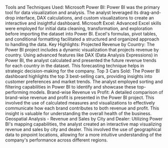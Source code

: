 Tools and Techniques Used:
Microsoft Power BI: Power BI was the primary tool for data visualization and analysis. The analyst leveraged its drag-and-drop interface, DAX calculations, and custom visualizations to create an interactive and insightful dashboard.
Microsoft Excel: Advanced Excel skills were employed for initial data cleaning, transformation, and exploration before importing the dataset into Power BI. Excel's formulas, pivot tables, and conditional formatting facilitated a structured and organized approach to handling the data.
Key Highlights:
Projected Revenue by Country: The Power BI project includes a dynamic visualization that projects revenue by country. Using advanced features like DAX (Data Analysis Expressions) in Power BI, the analyst calculated and presented the future revenue trends for each country in the dataset. This forecasting technique helps in strategic decision-making for the company.
Top 3 Cars Sold: The Power BI dashboard highlights the top 3 best-selling cars, providing insights into customer preferences and market trends. The analyst employed sorting and filtering capabilities in Power BI to identify and showcase these top-performing models.
Brand-wise Revenue vs Profit: A detailed comparison of brand-wise revenue and profit is presented in the Power BI project. This involved the use of calculated measures and visualizations to effectively communicate how each brand contributes to both revenue and profit. This insight is valuable for understanding the overall health of the business.
Geospatial Analysis - Revenue and Sales by City and Dealer: Utilizing Power BI's mapping capabilities, the analyst created an interactive map visualizing revenue and sales by city and dealer. This involved the use of geographical data to pinpoint locations, allowing for a more intuitive understanding of the company's performance across different regions.
